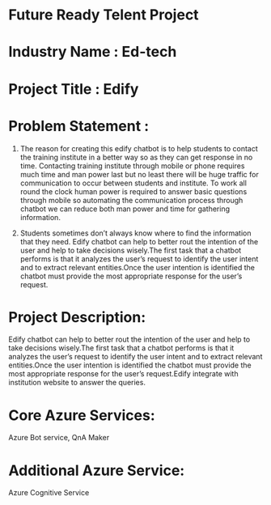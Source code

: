 # Future Ready Telent Project

# Industry Name : Ed-tech

# Project Title : Edify

# Problem Statement :

1. The reason for creating this edify chatbot is to help students to contact the training institute in a better way so as they can get response in no time. Contacting training institute through mobile or phone requires much time and man power last but no least there will be huge traffic for communication to occur between students and institute. To work all round the clock human power is required to answer basic questions through mobile so automating the communication process through chatbot we can reduce both man power and time for gathering information.

2. Students sometimes don’t always know where to find the information that they need. Edify chatbot can help to better rout the intention of the user and help to take decisions wisely.The first task that a chatbot performs is that it analyzes the user’s request to identify the user intent and to extract relevant entities.Once the user intention is identified the chatbot must provide the most appropriate response for the user’s request.

# Project Description:
Edify chatbot can help to better rout the intention of the user and help to take decisions wisely.The first task that a chatbot performs is that it analyzes the user’s request to identify the user intent and to extract relevant entities.Once the user intention is identified the chatbot must provide the most appropriate response for the user’s request.Edify integrate with institution website to answer the queries.

# Core Azure Services:
Azure Bot service, QnA Maker

# Additional Azure Service:
Azure Cognitive Service
